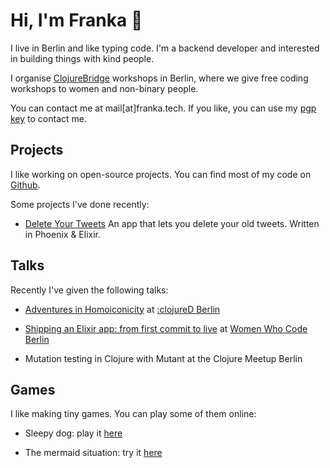 # Hi, I'm Franka &#128075;

I live in Berlin and like typing code. I'm a backend developer and interested in building things with kind people.

I organise [ClojureBridge](https://clojurebridge-berlin.org) workshops in Berlin, where we give free coding workshops to women and non-binary people.

You can contact me at mail\[at\]franka.tech. If you like, you can use my [pgp key](key) to contact me.

## Projects

I like working on open-source projects. You can find most of my code on [Github](https://github.com/vsmart).

Some projects I've done recently:

* [Delete Your Tweets](https://delete-your-tweets.franka.tech)
  An app that lets you delete your old tweets. Written in Phoenix & Elixir.

## Talks

Recently I've given the following talks:

* [Adventures in Homoiconicity](/talks/homoiconicity-talk) at [:clojureD Berlin](https://clojured.de)

* [Shipping an Elixir app: from first commit to live](/talks/ship-it-talk) at [Women Who Code Berlin](link)

* Mutation testing in Clojure with Mutant at the Clojure Meetup Berlin

## Games

I like making tiny games. You can play some of them online:

* Sleepy dog: play it [here](/games/sleepy-dog)

* The mermaid situation: try it [here](https://lislis.de/games/mermaid-situation)

